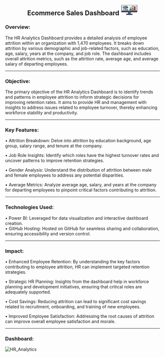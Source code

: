 <h2 align = "Center">Ecommerce Sales Dashboard <img src="images/web-analytics.png" alt="" height="35" width="55"/></h2>

<h3>Overview:</h3>

The HR Analytics Dashboard provides a detailed analysis of employee attrition within an organization with 1,470 employees. It breaks down attrition by various demographic and job-related factors, such as education, age, salary, years at the company, and job role. The dashboard includes overall attrition metrics, such as the attrition rate, average age, and average salary of departing employees.

<hr>

<h3>Objective:</h3>

The primary objective of the HR Analytics Dashboard is to identify trends and patterns in employee attrition to inform strategic decisions for improving retention rates. It aims to provide HR and management with insights to address issues related to employee turnover, thereby enhancing workforce stability and productivity.

<hr>

<h3>Key Features:</h3>

• Attrition Breakdown: Delve into attrition by education background, age group, salary range, and tenure at the company.

• Job Role Insights: Identify which roles have the highest turnover rates and uncover patterns to improve retention strategies.

• Gender Analysis: Understand the distribution of attrition between male and female employees to address any potential disparities.

• Average Metrics: Analyze average age, salary, and years at the company for departing employees to pinpoint critical factors contributing to attrition.

<hr>

<h3>Technologies Used:</h3>

• Power BI: Leveraged for data visualization and interactive dashboard creation.<br>
• GitHub Hosting: Hosted on GitHub for seamless sharing and collaboration, ensuring accessibility and version control.

<hr>

<h3>Impact:</h3>

• Enhanced Employee Retention: By understanding the key factors contributing to employee attrition, HR can implement targeted retention strategies.

• Strategic HR Planning: Insights from the dashboard help in workforce planning and development initiatives, ensuring that critical roles are adequately supported.

• Cost Savings: Reducing attrition can lead to significant cost savings related to recruitment, onboarding, and training of new employees.

• Improved Employee Satisfaction: Addressing the root causes of attrition can improve overall employee satisfaction and morale.

<hr>

<h3>Dashboard:</h3>

![HR_Analytics](https://github.com/prajyotkalekar/HR_Analytics_Dashboard/assets/141732867/b403d45d-ce06-42d5-8671-1a21a42ae7cb)



